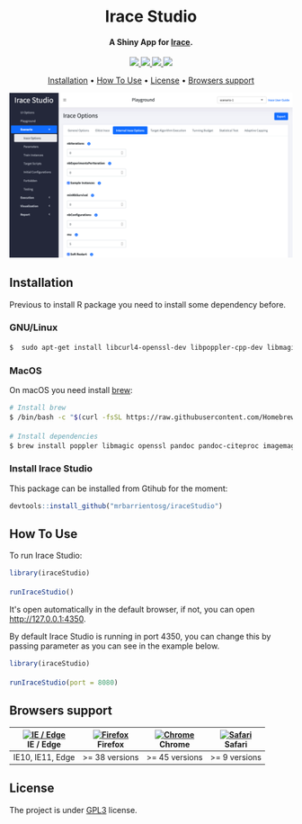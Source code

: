 <h1 align="center">
  Irace Studio
</h1>

<h4 align="center">A Shiny App for <a href="https://mlopez-ibanez.github.io/irace/" target="_blank">Irace</a>.</h4>

<!-- badges: start -->
<p align="center">
  <a href="https://github.com/mrbarrientosg/iraceStudio/actions">
    <img src="https://img.shields.io/github/workflow/status/mrbarrientosg/iraceStudio/R-CMD-check.svg?logo=github">
  </a>
  <a href="https://github.com/mrbarrientosg/iraceStudio/releases">
     <img src="https://img.shields.io/github/v/release/mrbarrientosg/iraceStudio">
  </a>
  <a href="https://github.com/mrbarrientosg/iraceStudio/tags">
    <img src="https://img.shields.io/github/v/tag/mrbarrientosg/iraceStudio">
  </a>
  <a href="LICENSE.md"
    target="_blank">
    <img src="https://img.shields.io/badge/License-GPLv3-blue.svg">
  </a>
</p>
<!-- badges: end -->

<p align="center">
  <a href="#installation">Installation</a> •
  <a href="#how-to-use">How To Use</a> •
  <a href="#license">License</a> •
  <a href="#browsers-support">Browsers support</a>
</p>

![screenshot](img/iraceStudio.png)


## Installation

Previous to install R package you need to install some dependency before.

### GNU/Linux

```bash
$  sudo apt-get install libcurl4-openssl-dev libpoppler-cpp-dev libmagick++-dev pandoc pandoc-citeproc
```
### MacOS

On macOS you need install [brew](https://brew.sh):

```bash
# Install brew
$ /bin/bash -c "$(curl -fsSL https://raw.githubusercontent.com/Homebrew/install/master/install.sh)"

# Install dependencies
$ brew install poppler libmagic openssl pandoc pandoc-citeproc imagemagick@6
```
### Install Irace Studio

This package can be installed from Gtihub for the moment:
``` r
devtools::install_github("mrbarrientosg/iraceStudio")
```

## How To Use

To run Irace Studio:
``` r
library(iraceStudio)

runIraceStudio()
```
It's open automatically in the default browser, if not, you can open http://127.0.0.1:4350.

By default Irace Studio is running in port 4350, you can change this by passing parameter as you can see in the example below.
``` r
library(iraceStudio)

runIraceStudio(port = 8080)
```

## Browsers support

| [<img src="https://raw.githubusercontent.com/alrra/browser-logos/master/src/edge/edge_48x48.png" alt="IE / Edge" width="24px" height="24px" />](http://godban.github.io/browsers-support-badges/)<br/>IE / Edge | [<img src="https://raw.githubusercontent.com/alrra/browser-logos/master/src/firefox/firefox_48x48.png" alt="Firefox" width="24px" height="24px" />](http://godban.github.io/browsers-support-badges/)<br/>Firefox | [<img src="https://raw.githubusercontent.com/alrra/browser-logos/master/src/chrome/chrome_48x48.png" alt="Chrome" width="24px" height="24px" />](http://godban.github.io/browsers-support-badges/)<br/>Chrome | [<img src="https://raw.githubusercontent.com/alrra/browser-logos/master/src/safari/safari_48x48.png" alt="Safari" width="24px" height="24px" />](http://godban.github.io/browsers-support-badges/)<br/>Safari |
| --------- | --------- | --------- | --------- |
| IE10, IE11, Edge| >= 38 versions | >= 45 versions | >= 9 versions

## License

The project is under [GPL3](LICENSE.md) license.